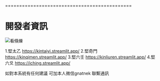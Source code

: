 =============================================

# 開發者資訊
![看倏爍](https://github.com/kentang2017/kintaiyi/blob/master/pic/qrcode_for_gh_561840f80b67_258.jpg?raw=true)

1.堅太乙 https://kintaiyi.streamlit.app/
2.堅奇門 https://kinqimen.streamlit.app/
3.堅六壬 https://kinliuren.streamlit.app/
4.堅六爻 https://iching.streamlit.app/

如對本系統有任何建議
可加本人微信gnatnek
聯繫通訊
